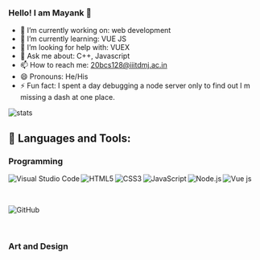 ### Hello! I am Mayank 👋


- 🔭 I’m currently working on: web development
- 🌱 I’m currently learning: VUE JS
- 🤔 I’m looking for help with: VUEX
- 💬 Ask me about: C++, Javascript
- 📫 How to reach me: 20bcs128@iiitdmj.ac.in
- 😄 Pronouns: He/His
- ⚡ Fun fact: I spent a day debugging a node server only to find out I m missing a dash at one place.


![stats](https://github-readme-stats.vercel.app/api?username=mayankjx&&show_icons=true&title_color=ffffff&icon_color=90ee90&text_color=daf7dc&bg_color=151515
)

## 🚀 Languages and Tools:

### Programming
<img align="left" alt="Visual Studio Code" src="https://img.shields.io/badge/Visual_Studio_Code-0078D4?style=for-the-badge&logo=visual%20studio%20code&logoColor=white" />
<img align="left" alt="HTML5" src="https://img.shields.io/badge/HTML5-E34F26?style=for-the-badge&logo=html5&logoColor=white" />
<img align="left" alt="CSS3" src="https://img.shields.io/badge/CSS3-1572B6?style=for-the-badge&logo=css3&logoColor=white" />
<img align="left" alt="JavaScript" src="https://img.shields.io/badge/JavaScript-323330?style=for-the-badge&logo=javascript&logoColor=F7DF1E" />
<img align="left" alt="Node.js" src="https://img.shields.io/badge/Node.js-339933?style=for-the-badge&logo=nodedotjs&logoColor=white" />
<img align="left" alt="Vue js" src="https://img.shields.io/badge/-VUE-4FC08D?logo=vuedotjs&logoColor=white&style=for-the-badge" />
<br/>
<p>&nbsp;</p>
<img align="left" src="https://img.shields.io/badge/MongoDB-4EA94B?style=for-the-badge&logo=mongodb&logoColor=white" alt="">
<img align="left" src="https://img.shields.io/badge/MySQL-4479A1?style=for-the-badge&logo=mysql&logoColor=white" alt="">
<img align="left" src="https://img.shields.io/badge/Git-FF4500?style=for-the-badge&logo=git&logoColor=white" alt="GitHub">
<br/>
<p>&nbsp;</p>

### Art and Design
<img align="left" src="https://img.shields.io/badge/AfterEffects-9999FF?style=for-the-badge&logo=adobeaftereffects&logoColor=white" alt="">
<img align="left" src="https://img.shields.io/badge/PremierePro-9999FF?style=for-the-badge&logo=adobepremierepro&logoColor=white" alt="">
<img align="left" src="https://img.shields.io/badge/Illustrator-FF9A00?style=for-the-badge&logo=adobeillustrator&logoColor=white" alt="">







